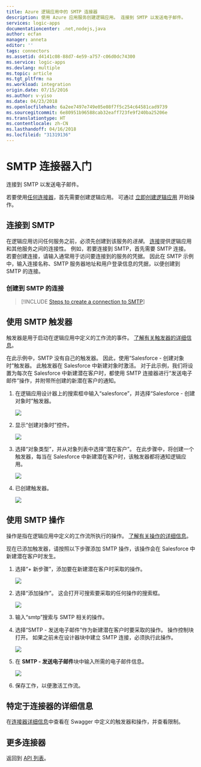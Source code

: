 ```yaml
---
title: Azure 逻辑应用中的 SMTP 连接器
description: 使用 Azure 应用服务创建逻辑应用。 连接到 SMTP 以发送电子邮件。
services: logic-apps
documentationcenter: .net,nodejs,java
author: ecfan
manager: anneta
editor: ''
tags: connectors
ms.assetid: d4141c08-88d7-4e59-a757-c06d0dc74300
ms.service: logic-apps
ms.devlang: multiple
ms.topic: article
ms.tgt_pltfrm: na
ms.workload: integration
origin.date: 07/15/2016
ms.author: v-yiso
ms.date: 04/23/2018
ms.openlocfilehash: 6a2ee7497e749e05e08f7f5c254c64581cad9739
ms.sourcegitcommit: 6e80951b96588cab32eaff723fe9f240ba25206e
ms.translationtype: HT
ms.contentlocale: zh-CN
ms.lasthandoff: 04/16/2018
ms.locfileid: "31319136"
---
```

# <a name="get-started-with-the-smtp-connector"></a>SMTP 连接器入门
连接到 SMTP 以发送电子邮件。

若要使用[任何连接器](apis-list.md)，首先需要创建逻辑应用。 可通过 [立即创建逻辑应用](../logic-apps/quickstart-create-first-logic-app-workflow.md) 开始操作。

## <a name="connect-to-smtp"></a>连接到 SMTP
在逻辑应用访问任何服务之前，必须先创建到该服务的*连接*。 [连接](connectors-overview.md)提供逻辑应用和其他服务之间的连接性。 例如，若要连接到 SMTP，首先需要 SMTP 连接。 若要创建连接，请输入通常用于访问要连接到的服务的凭据。 因此在 SMTP 示例中，输入连接名称、SMTP 服务器地址和用户登录信息的凭据，以便创建到 SMTP 的连接。  

### <a name="create-a-connection-to-smtp"></a>创建到 SMTP 的连接
> [!INCLUDE [Steps to create a connection to SMTP](../../includes/connectors-create-api-smtp.md)]
> 
> 

## <a name="use-an-smtp-trigger"></a>使用 SMTP 触发器
触发器是用于启动在逻辑应用中定义的工作流的事件。 [了解有关触发器的详细信息](../logic-apps/logic-apps-overview.md#logic-app-concepts)。

在此示例中，SMTP 没有自己的触发器。 因此，使用“Salesforce - 创建对象时”触发器。 此触发器在 Salesforce 中新建对象时激活。 对于此示例，我们将设置为每次在 Salesforce 中新建潜在客户时，都使用 SMTP 连接器进行“发送电子邮件”操作，并附带所创建的新潜在客户的通知。

1. 在逻辑应用设计器上的搜索框中输入“salesforce”，并选择“Salesforce - 创建对象时”触发器。  

   ![](../../includes/media/connectors-create-api-salesforce/trigger-1.png)  
   
2. 显示“创建对象时”控件。

   ![](../../includes/media/connectors-create-api-salesforce/trigger-2.png)  
   
3. 选择“对象类型”，并从对象列表中选择“潜在客户”。 在此步骤中，将创建一个触发器，每当在 Salesforce 中新建潜在客户时，该触发器都将通知逻辑应用。  

   ![](../../includes/media/connectors-create-api-salesforce/trigger3.png)  
   
4. 已创建触发器。  

   ![](../../includes/media/connectors-create-api-salesforce/trigger-4.png)  

## <a name="use-an-smtp-action"></a>使用 SMTP 操作
操作是指在逻辑应用中定义的工作流所执行的操作。 [了解有关操作的详细信息](../logic-apps/logic-apps-overview.md#logic-app-concepts)。

现在已添加触发器，请按照以下步骤添加 SMTP 操作，该操作会在 Salesforce 中新建潜在客户时发生。

1. 选择“+ 新步骤”，添加要在新建潜在客户时采取的操作。  

   ![](../../includes/media/connectors-create-api-salesforce/trigger4.png)  
   
2. 选择“添加操作”。 这会打开可搜索要采取的任何操作的搜索框。
  
   ![](../../includes/media/connectors-create-api-smtp/using-smtp-action-2.png)  
   
3. 输入“smtp”搜索与 SMTP 相关的操作。  
4. 选择“SMTP - 发送电子邮件”作为新建潜在客户时要采取的操作。 操作控制块打开。 如果之前未在设计器块中建立 SMTP 连接，必须执行此操作。  

   ![](../../includes/media/connectors-create-api-smtp/smtp-2.png)   
    
5. 在 **SMTP - 发送电子邮件**块中输入所需的电子邮件信息。 
 
   ![](../../includes/media/connectors-create-api-smtp/using-smtp-action-4.PNG)  
   
6. 保存工作，以便激活工作流。  

## <a name="connector-specific-details"></a>特定于连接器的详细信息

在[连接器详细信息](/connectors/smtpconnector/)中查看在 Swagger 中定义的触发器和操作，并查看限制。

## <a name="more-connectors"></a>更多连接器
返回到 [API 列表](apis-list.md)。